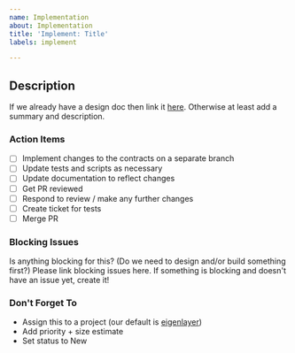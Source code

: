 ```yaml
---
name: Implementation
about: Implementation
title: 'Implement: Title'
labels: implement

---
```


## Description
If we already have a design doc then link it [here]().
Otherwise at least add a summary and description.

### Action Items
- [ ] Implement changes to the contracts on a separate branch
- [ ] Update tests and scripts as necessary
- [ ] Update documentation to reflect changes
- [ ] Get PR reviewed
- [ ] Respond to review / make any further changes
- [ ] Create ticket for tests
- [ ] Merge PR

### Blocking Issues
Is anything blocking for this? (Do we need to design and/or build something first?)
Please link blocking issues here. If something is blocking and doesn't have an issue yet, create it!

### Don't Forget To
* Assign this to a project (our default is [eigenlayer](https://github.com/orgs/Layr-Labs/projects))
* Add priority + size estimate
* Set status to New
